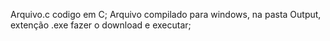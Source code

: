 Arquivo.c codigo em C;
Arquivo compilado para windows, na pasta Output, extenção .exe  fazer o download e executar;
